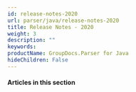 ```yaml
---
id: release-notes-2020
url: parser/java/release-notes-2020
title: Release Notes - 2020
weight: 3
description: ""
keywords: 
productName: GroupDocs.Parser for Java
hideChildren: False
---
```

#### Articles in this section
